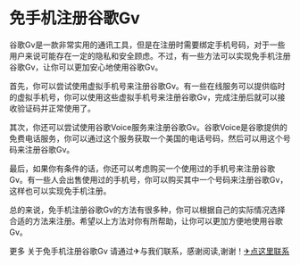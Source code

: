 # 免手机注册谷歌Gv

谷歌Gv是一款非常实用的通讯工具，但是在注册时需要绑定手机号码，对于一些用户来说可能存在一定的隐私和安全顾虑。不过，有一些方法可以实现免手机注册谷歌Gv，让你可以更加安心地使用谷歌Gv。

首先，你可以尝试使用虚拟手机号来注册谷歌Gv。有一些在线服务可以提供临时的虚拟手机号，你可以使用这些虚拟手机号来注册谷歌Gv，完成注册后就可以接收验证码并正常使用了。

其次，你还可以尝试使用谷歌Voice服务来注册谷歌Gv。谷歌Voice是谷歌提供的免费电话服务，你可以通过这个服务获取一个美国的电话号码，然后可以用这个号码来注册谷歌Gv。

最后，如果你有条件的话，你还可以考虑购买一个使用过的手机号来注册谷歌Gv。有一些人会出售使用过的手机号，你可以购买其中一个号码来注册谷歌Gv，这样也可以实现免手机注册。

总的来说，免手机注册谷歌Gv的方法有很多种，你可以根据自己的实际情况选择合适的方法来注册。希望以上方法对你有所帮助，让你可以更加方便地使用谷歌Gv。

更多 关于免手机注册谷歌Gv 请通过✈与我们联系，感谢阅读,谢谢！[✈点这里联系](https://b.k02.cc)